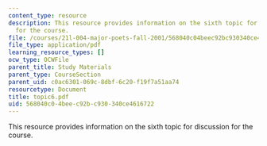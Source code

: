 ```yaml
---
content_type: resource
description: This resource provides information on the sixth topic for discussion
  for the course.
file: /courses/21l-004-major-poets-fall-2001/568040c04beec92bc930340ce4616722_topic6.pdf
file_type: application/pdf
learning_resource_types: []
ocw_type: OCWFile
parent_title: Study Materials
parent_type: CourseSection
parent_uid: c0ac6301-069c-8dbf-6c20-f19f7a51aa74
resourcetype: Document
title: topic6.pdf
uid: 568040c0-4bee-c92b-c930-340ce4616722
---
```

This resource provides information on the sixth topic for discussion for the course.